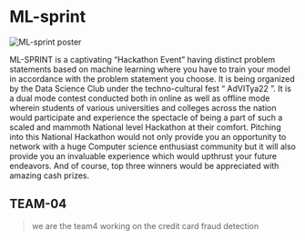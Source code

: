 # ML-sprint

![ML-sprint poster](https://vitbhopal.ac.in/file/2022/04/Event-Poster-1024x727.png)

ML-SPRINT is a captivating “Hackathon Event” having distinct problem statements based on machine learning where you have to train your model in accordance with the problem statement you choose. It is being organized by the Data Science Club under the techno-cultural fest “ AdVITya22 ”. It is a dual mode contest conducted both in online as well as offline mode wherein students of various universities and colleges across the nation would participate and experience the spectacle of being a part of such a scaled and mammoth National level Hackathon at their comfort. Pitching into this National Hackathon would not only provide you an opportunity to network with a huge Computer science enthusiast community but it will also provide you an invaluable experience which would upthrust your future endeavors. And of course, top three winners would be appreciated with amazing cash prizes.

## TEAM-04

> we are the team4 working on the credit card fraud detection 

